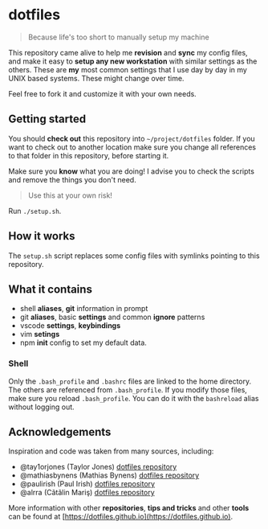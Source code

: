 # dotfiles

> Because life's too short to manually setup my machine

This repository came alive to help me **revision** and **sync** my config files, and make it easy to **setup any new workstation** with similar settings as the others.
These are **my** most common settings that I use day by day in my UNIX based systems. These might change over time.

Feel free to fork it and customize it with your own needs.

## Getting started

You should **check out** this repository into `~/project/dotfiles` folder.
If you want to check out to another location make sure you change all references to that folder in this repository, before starting it.

Make sure you **know** what you are doing! I advise you to check the scripts and remove the things you don't need.

> Use this at your own risk!

Run `./setup.sh`.

## How it works

The `setup.sh` script replaces some config files with symlinks pointing to this repository.

## What it contains

* shell **aliases**, **git** information in prompt
* git **aliases**, basic **settings** and common **ignore** patterns
* vscode **settings**, **keybindings**
* vim **setings**
* npm **init** config to set my default data.

### Shell

Only the `.bash_profile` and `.bashrc` files are linked to the home directory. The others are referenced from `.bash_profile`.
If you modify those files, make sure you reload `.bash_profile`. You can do it with the `bashreload` alias without logging out.

## Acknowledgements

Inspiration and code was taken from many sources, including:

* @tay1orjones (Taylor Jones)  [dotfiles repository](https://github.com/tay1orjones/dotfiles)
* @mathiasbynens (Mathias Bynens) [dotfiles repository](https://github.com/mathiasbynens/dotfiles)
* @paulirish (Paul Irish) [dotfiles repository](https://github.com/paulirish/dotfiles)
* @alrra (Cãtãlin Mariş) [dotfiles repository](https://github.com/alrra/dotfiles)

More information with other **repositories**, **tips and tricks** and other **tools** can be found at [https://dotfiles.github.io](https://dotfiles.github.io).
